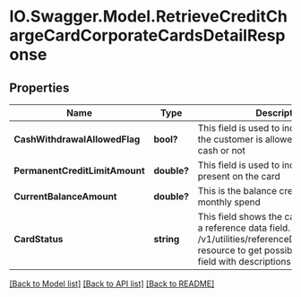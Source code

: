 # IO.Swagger.Model.RetrieveCreditChargeCardCorporateCardsDetailResponse
## Properties

Name | Type | Description | Notes
------------ | ------------- | ------------- | -------------
**CashWithdrawalAllowedFlag** | **bool?** | This field is used to indicate, whether the customer is allowed to withdraw cash or not | [optional] 
**PermanentCreditLimitAmount** | **double?** | This field is used to indicate the limit present on the card | [optional] 
**CurrentBalanceAmount** | **double?** | This is the balance credit limit left after monthly spend | [optional] 
**CardStatus** | **string** | This field shows the card status. This is a reference data field. Please use /v1/utilities/referenceData/{cardStatus} resource to get possible values of this field with descriptions | [optional] 

[[Back to Model list]](../README.md#documentation-for-models) [[Back to API list]](../README.md#documentation-for-api-endpoints) [[Back to README]](../README.md)

